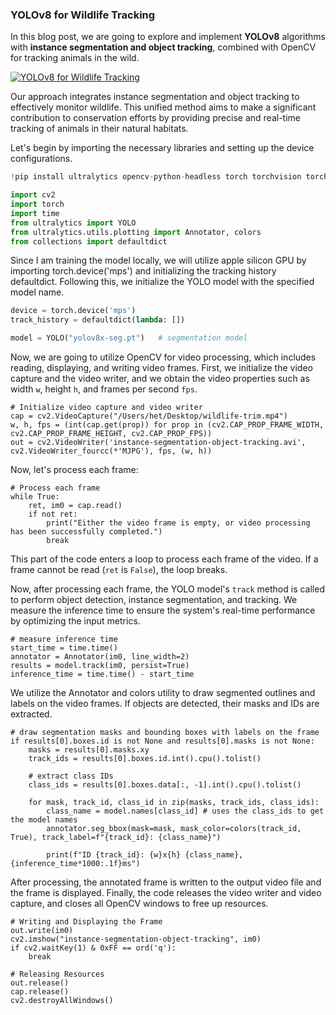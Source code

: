 ### YOLOv8 for Wildlife Tracking

In this blog post, we are going to explore and implement **YOLOv8** algorithms with **instance segmentation and object tracking**, combined with OpenCV for tracking animals in the wild.

[![YOLOv8 for Wildlife Tracking](https://imgur.com/M3Lyzhz)](https://vimeo.com/917944666 "YOLOv8 for Wildlife Tracking")

Our approach integrates instance segmentation and object tracking to effectively monitor wildlife. This unified method aims to make a significant contribution to conservation efforts by providing precise and real-time tracking of animals in their natural habitats.

Let's begin by importing the necessary libraries and setting up the device configurations.

```py
!pip install ultralytics opencv-python-headless torch torchvision torchaudio

import cv2
import torch
import time
from ultralytics import YOLO
from ultralytics.utils.plotting import Annotator, colors
from collections import defaultdict
```

Since I am training the model locally, we will utilize apple silicon GPU by importing torch.device('mps') and initializing the tracking history defaultdict. Following this, we initialize the YOLO model with the specified model name.

```py
device = torch.device('mps')
track_history = defaultdict(lambda: [])

model = YOLO("yolov8x-seg.pt")   # segmentation model
```

Now, we are going to utilize OpenCV for video processing, which includes reading, displaying, and writing video frames. First, we initialize the video capture and the video writer, and we obtain the video properties such as width `w`, height `h`, and frames per second `fps`.

```python3
# Initialize video capture and video writer
cap = cv2.VideoCapture("/Users/het/Desktop/wildlife-trim.mp4")
w, h, fps = (int(cap.get(prop)) for prop in (cv2.CAP_PROP_FRAME_WIDTH, cv2.CAP_PROP_FRAME_HEIGHT, cv2.CAP_PROP_FPS))
out = cv2.VideoWriter('instance-segmentation-object-tracking.avi', cv2.VideoWriter_fourcc(*'MJPG'), fps, (w, h))
```

Now, let's process each frame:

```python3
# Process each frame
while True:
    ret, im0 = cap.read()
    if not ret:
        print("Either the video frame is empty, or video processing has been successfully completed.")
        break
```

This part of the code enters a loop to process each frame of the video. If a frame cannot be read (`ret` is `False`), the loop breaks.

Now, after processing each frame, the YOLO model's `track` method is called to perform object detection, instance segmentation, and tracking. We measure the inference time to ensure the system's real-time performance by optimizing the input metrics.

```python3
# measure inference time
start_time = time.time()
annotator = Annotator(im0, line_width=2)
results = model.track(im0, persist=True)
inference_time = time.time() - start_time
```

We utilize the Annotator and colors utility to draw segmented outlines and labels on the video frames. If objects are detected, their masks and IDs are extracted.

```python3
# draw segmentation masks and bounding boxes with labels on the frame
if results[0].boxes.id is not None and results[0].masks is not None:
    masks = results[0].masks.xy
    track_ids = results[0].boxes.id.int().cpu().tolist()
    
    # extract class IDs
    class_ids = results[0].boxes.data[:, -1].int().cpu().tolist()
    
    for mask, track_id, class_id in zip(masks, track_ids, class_ids):
        class_name = model.names[class_id] # uses the class_ids to get the model names
        annotator.seg_bbox(mask=mask, mask_color=colors(track_id, True), track_label=f"{track_id}: {class_name}")
        
        print(f"ID {track_id}: {w}x{h} {class_name}, {inference_time*1000:.1f}ms")
```
After processing, the annotated frame is written to the output video file and the frame is displayed. Finally, the code releases the video writer and video capture, and closes all OpenCV windows to free up resources.

```python3
# Writing and Displaying the Frame
out.write(im0)
cv2.imshow("instance-segmentation-object-tracking", im0)
if cv2.waitKey(1) & 0xFF == ord('q'):
    break

# Releasing Resources
out.release()
cap.release()
cv2.destroyAllWindows()
```
